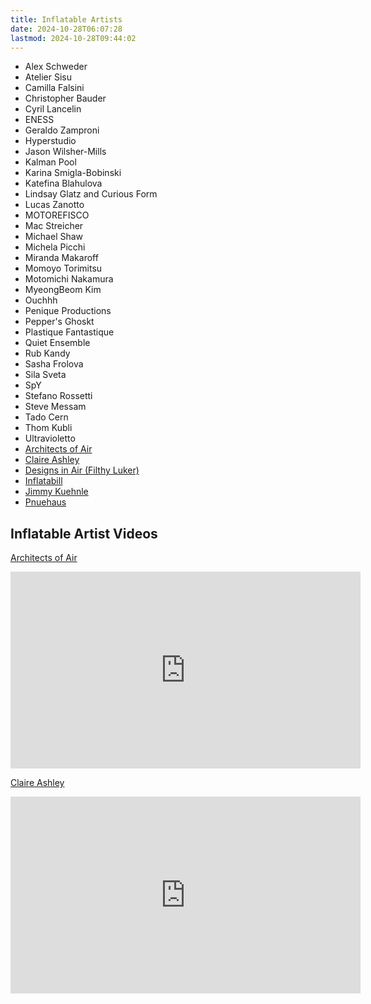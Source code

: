 ```yaml
---
title: Inflatable Artists
date: 2024-10-28T06:07:28
lastmod: 2024-10-28T09:44:02
---
```


<div class="auto-grid-wrapper">

- Alex Schweder
- Atelier Sisu
- Camilla Falsini
- Christopher Bauder
- Cyril Lancelin
- ENESS
- Geraldo Zamproni
- Hyperstudio
- Jason Wilsher-Mills
- Kalman Pool
- Karina Smigla-Bobinski
- Katefina Blahulova
- Lindsay Glatz and Curious Form
- Lucas Zanotto
- MOTOREFISCO
- Mac Streicher
- Michael Shaw
- Michela Picchi
- Miranda Makaroff
- Momoyo Torimitsu
- Motomichi Nakamura
- MyeongBeom Kim
- Ouchhh
- Penique Productions
- Pepper's Ghoskt
- Plastique Fantastique
- Quiet Ensemble
- Rub Kandy
- Sasha Frolova
- Sila Sveta
- SpY
- Stefano Rossetti
- Steve Messam
- Tado Cern
- Thom Kubli
- Ultravioletto
- [Architects of Air](https://www.architects-of-air.com/)
- [Claire Ashley](https://clairehelenashley.com/)
- [Designs in Air (Filthy Luker)](https://www.designsinair.com/)
- [Inflatabill](https://inflatabill.com/)
- [Jimmy Kuehnle](https://jimmykuehnle.com/)
- [Pnuehaus](https://www.pneu.haus/)
</div>

## Inflatable Artist Videos

<div class="video-grid">

<div class="video-card">

[Architects of Air](https://www.architects-of-air.com/)

<div class="iframe-16-9-container">
<iframe class="youTubeIframe" width="560" height="315" src="https://www.youtube.com/embed/xpM7OE3W5rE" title="YouTube video player" frameborder="0" allow="accelerometer; autoplay; clipboard-write; encrypted-media; gyroscope; picture-in-picture; web-share" allowfullscreen></iframe>
</div>
</div>

<div class="video-card">

[Claire Ashley](https://clairehelenashley.com/)

<div class="iframe-16-9-container">
<iframe class="youTubeIframe" width="560" height="315" src="https://www.youtube.com/embed/NuH6MJ7OjU8)" title="YouTube video player" frameborder="0" allow="accelerometer; autoplay; clipboard-write; encrypted-media; gyroscope; picture-in-picture; web-share" allowfullscreen></iframe>
</div>
</div>

</div>
